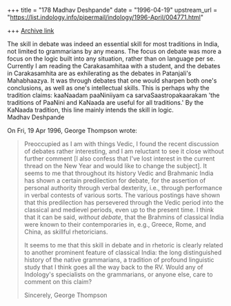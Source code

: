 +++
title = "178 Madhav Deshpande"
date = "1996-04-19"
upstream_url = "https://list.indology.info/pipermail/indology/1996-April/004771.html"

+++
[Archive link](https://list.indology.info/pipermail/indology/1996-April/004771.html)

The skill in debate was indeed an essential skill for most traditions in 
India, not limited to grammarians by any means.  The focus on debate was 
more a focus on the logic built into any situation, rather than on 
language per se.  Currently I am reading the Carakasamhitaa with a 
student, and the debates in Carakasamhita are as exhilerating as the 
debates in Patanjali's Mahabhaazya.  It was through debates that one 
would sharpen both one's conclusions, as well as one's intellectual 
skills.  This is perhaps why the tradition claims:  kaaNaadam paaNiniiyam 
ca sarvaSaastropakaarakam 'the traditions of PaaNini and KaNaada are useful 
for all traditions.'  By the KaNaada tradition, this line mainly intends 
the skill in logic.  
	Madhav Deshpande

On Fri, 19 Apr 1996, George Thompson wrote:

> Preoccupied as I am with things Vedic, I found the recent discussion of debates
> rather interesting, and I am reluctant to see it close without further
> comment [I also confess that I've lost interest in the current thread on
> the New Year and would like to change the subject].  It seems to me that
> throughout its history Vedic and Brahmanic India has shown a certain
> predilection for debate, for the assertion of personal authority through
> verbal dexterity, i.e., through performance in verbal contests of various
> sorts.  The various postings have shown that this predilection has
> persevered through the Vedic period into the classical and medievel
> periods, even up to the present time. I think that it can be said, *without
> debate*, that the Brahmins of classical India were known to their
> contemporaries in, e.g., Greece, Rome, and China, as skillful rhetoricians.
> 
> 
> It seems to me that this skill in debate and in rhetoric is clearly related
> to another prominent feature of classical India: the long distinguished
> history of the native grammarians, a tradition of profound linguistic study
> that I think goes all the way back to the RV.  Would any of Indology's
> specialists on the grammarians, or anyone else, care to comment on this
> claim?
> 
> Sincerely,
> George Thompson
> 
> 
> 
> 
> 




